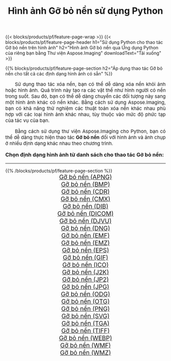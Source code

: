 ﻿---
title: Hình ảnh Gỡ bỏ nền sử dụng Python 
weight: 3920
url: /vi/python-net/remove-background/ 
lang: vi
langdirlevel: 2
locales: zh-hans,ja,it,ru,de,es,fr,nl,id,lt,pl,pt,vi,tr,ko,zh-hant,ar,hi,th,sv,cs,uk,he
description: Áp dụng thư viện Aspose.Imaging cho hình ảnh và ảnh Gỡ bỏ nền bằng ứng dụng Python và API máy chủ của riêng bạn.
---

{{< blocks/products/pf/feature-page-wrap >}}
{{< blocks/products/pf/feature-page-header h1="Sử dụng Python cho thao tác Gỡ bỏ nền trên hình ảnh" h2="Hình ảnh Gỡ bỏ nền qua Ứng dụng Python của riêng bạn bằng Thư viện Aspose.Imaging" downloadText="Tải xuống" >}}


{{% blocks/products/pf/feature-page-section  h2="Áp dụng thao tác Gỡ bỏ nền cho tất cả các định dạng hình ảnh có sẵn" %}}
<p align="justify" style="text-indent:2em;font-size:15px;">
Sử dụng thao tác xóa nền, bạn có thể dễ dàng xóa nền khỏi ảnh hoặc hình ảnh. Quá trình này tạo ra các vật thể như hình người có nền trong suốt. Sau đó, bạn có thể dễ dàng chuyển các đối tượng này sang một hình ảnh khác có nền khác. Bằng cách sử dụng Aspose.Imaging, bạn có khả năng thử nghiệm các thuật toán xóa nền khác nhau phù hợp với các loại hình ảnh khác nhau, tùy thuộc vào mức độ phức tạp của tác vụ của bạn.
</p>
<p align="justify" style="text-indent:2em;font-size:15px;">
Bằng cách sử dụng thư viện Aspose.Imaging cho Python, bạn có thể dễ dàng thực hiện thao tác <b>Gỡ bỏ nền</b> đối với hình ảnh và ảnh chụp ở nhiều định dạng khác nhau theo chương trình.
</p>
<h3 style="margin-top:16px;">
Chọn định dạng hình ảnh từ danh sách cho thao tác Gỡ bỏ nền:
</h3>
<hr/>
{{% /blocks/products/pf/feature-page-section %}}
<div class="container-fluid productfamilypage bg-gray">
    <div class="convertypes bg-gray agp-content section">
        <div class="container">
		<div class="row other-converters" style="gap: 10px;font-size: 19px;text-align:center;">
		    <div class='col-md-3 other-converter remove-lp remove-rp'><a href="/imaging/vi/python-net/remove-background/apng/" style="padding:15px;">Gỡ bỏ nền (APNG)</a></div><div class='col-md-3 other-converter remove-lp remove-rp'><a href="/imaging/vi/python-net/remove-background/bmp/" style="padding:15px;">Gỡ bỏ nền (BMP)</a></div><div class='col-md-3 other-converter remove-lp remove-rp'><a href="/imaging/vi/python-net/remove-background/cdr/" style="padding:15px;">Gỡ bỏ nền (CDR)</a></div><div class='col-md-3 other-converter remove-lp remove-rp'><a href="/imaging/vi/python-net/remove-background/cmx/" style="padding:15px;">Gỡ bỏ nền (CMX)</a></div><div class='col-md-3 other-converter remove-lp remove-rp'><a href="/imaging/vi/python-net/remove-background/dib/" style="padding:15px;">Gỡ bỏ nền (DIB)</a></div><div class='col-md-3 other-converter remove-lp remove-rp'><a href="/imaging/vi/python-net/remove-background/dicom/" style="padding:15px;">Gỡ bỏ nền (DICOM)</a></div><div class='col-md-3 other-converter remove-lp remove-rp'><a href="/imaging/vi/python-net/remove-background/djvu/" style="padding:15px;">Gỡ bỏ nền (DJVU)</a></div><div class='col-md-3 other-converter remove-lp remove-rp'><a href="/imaging/vi/python-net/remove-background/dng/" style="padding:15px;">Gỡ bỏ nền (DNG)</a></div><div class='col-md-3 other-converter remove-lp remove-rp'><a href="/imaging/vi/python-net/remove-background/emf/" style="padding:15px;">Gỡ bỏ nền (EMF)</a></div><div class='col-md-3 other-converter remove-lp remove-rp'><a href="/imaging/vi/python-net/remove-background/emz/" style="padding:15px;">Gỡ bỏ nền (EMZ)</a></div><div class='col-md-3 other-converter remove-lp remove-rp'><a href="/imaging/vi/python-net/remove-background/eps/" style="padding:15px;">Gỡ bỏ nền (EPS)</a></div><div class='col-md-3 other-converter remove-lp remove-rp'><a href="/imaging/vi/python-net/remove-background/gif/" style="padding:15px;">Gỡ bỏ nền (GIF)</a></div><div class='col-md-3 other-converter remove-lp remove-rp'><a href="/imaging/vi/python-net/remove-background/ico/" style="padding:15px;">Gỡ bỏ nền (ICO)</a></div><div class='col-md-3 other-converter remove-lp remove-rp'><a href="/imaging/vi/python-net/remove-background/j2k/" style="padding:15px;">Gỡ bỏ nền (J2K)</a></div><div class='col-md-3 other-converter remove-lp remove-rp'><a href="/imaging/vi/python-net/remove-background/jp2/" style="padding:15px;">Gỡ bỏ nền (JP2)</a></div><div class='col-md-3 other-converter remove-lp remove-rp'><a href="/imaging/vi/python-net/remove-background/jpg/" style="padding:15px;">Gỡ bỏ nền (JPG)</a></div><div class='col-md-3 other-converter remove-lp remove-rp'><a href="/imaging/vi/python-net/remove-background/odg/" style="padding:15px;">Gỡ bỏ nền (ODG)</a></div><div class='col-md-3 other-converter remove-lp remove-rp'><a href="/imaging/vi/python-net/remove-background/otg/" style="padding:15px;">Gỡ bỏ nền (OTG)</a></div><div class='col-md-3 other-converter remove-lp remove-rp'><a href="/imaging/vi/python-net/remove-background/png/" style="padding:15px;">Gỡ bỏ nền (PNG)</a></div><div class='col-md-3 other-converter remove-lp remove-rp'><a href="/imaging/vi/python-net/remove-background/svg/" style="padding:15px;">Gỡ bỏ nền (SVG)</a></div><div class='col-md-3 other-converter remove-lp remove-rp'><a href="/imaging/vi/python-net/remove-background/tga/" style="padding:15px;">Gỡ bỏ nền (TGA)</a></div><div class='col-md-3 other-converter remove-lp remove-rp'><a href="/imaging/vi/python-net/remove-background/tiff/" style="padding:15px;">Gỡ bỏ nền (TIFF)</a></div><div class='col-md-3 other-converter remove-lp remove-rp'><a href="/imaging/vi/python-net/remove-background/webp/" style="padding:15px;">Gỡ bỏ nền (WEBP)</a></div><div class='col-md-3 other-converter remove-lp remove-rp'><a href="/imaging/vi/python-net/remove-background/wmf/" style="padding:15px;">Gỡ bỏ nền (WMF)</a></div><div class='col-md-3 other-converter remove-lp remove-rp'><a href="/imaging/vi/python-net/remove-background/wmz/" style="padding:15px;">Gỡ bỏ nền (WMZ)</a></div>
                </div>
        </div>
    </div>
</div>
<br/>
